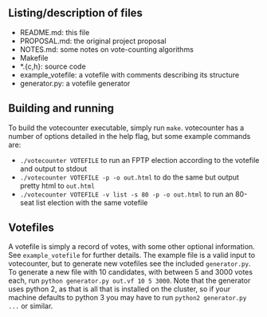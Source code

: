 ## Listing/description of files
* README.md: this file
* PROPOSAL.md: the original project proposal
* NOTES.md: some notes on vote-counting algorithms
* Makefile
* \*.{c,h}: source code
* example_votefile: a votefile with comments describing its structure
* generator.py: a votefile generator

## Building and running
To build the votecounter executable, simply run `make`. votecounter has a number
of options detailed in the help flag, but some example commands are:
* `./votecounter VOTEFILE` to run an FPTP election according to the votefile and
  output to stdout
* `./votecounter VOTEFILE -p -o out.html` to do the same but output pretty html
  to `out.html`
* `./votecounter VOTEFILE -v list -s 80 -p -o out.html` to run an 80-seat list
  election with the same votefile

## Votefiles
A votefile is simply a record of votes, with some other optional information.
See `example_votefile` for further details. The example file is a valid input to
votecounter, but to generate new votefiles see the included `generator.py`. To
generate a new file with 10 candidates, with between 5 and 3000 votes each,
run `python generator.py out.vf 10 5 3000`. Note that the generator uses python
2, as that is all that is installed on the cluster, so if your machine defaults
to python 3 you may have to run `python2 generator.py ...` or similar.
